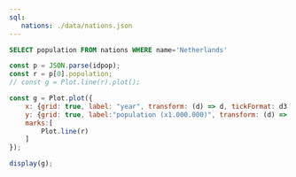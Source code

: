 ```yaml
---
sql:
   nations: ./data/nations.json
---
```


```sql id=idpop display
SELECT population FROM nations WHERE name='Netherlands'
```

```js
const p = JSON.parse(idpop);
const r = p[0].population;
// const g = Plot.line(r).plot();

const g = Plot.plot({
    x: {grid: true, label: "year", transform: (d) => d, tickFormat: d3.format('.0f')},
    y: {grid: true, label:"population (x1.000.000)", transform: (d) => d / 1e6, tickFormat: d3.format('.0f')},
    marks:[
        Plot.line(r)
    ]
});

display(g);
```



[//]: # ()
[//]: # (<div class="hero">)

[//]: # (  <h1>.\funfunfunction</h1>)

[//]: # (  <h2>Welcome to your new app! Edit&nbsp;<code style="font-size: 90%;">src/index.md</code> to change this page.</h2>)

[//]: # (  <a href="https://observablehq.com/framework/getting-started">Get started<span style="display: inline-block; margin-left: 0.25rem;">↗︎</span></a>)

[//]: # (</div>)

[//]: # ()
[//]: # (<div class="grid grid-cols-2" style="grid-auto-rows: 504px;">)

[//]: # (  <div class="card">${)

[//]: # (    resize&#40;&#40;width&#41; => Plot.plot&#40;{)

[//]: # (      title: "Your awesomeness over time 🚀",)

[//]: # (      subtitle: "Up and to the right!",)

[//]: # (      width,)

[//]: # (      y: {grid: true, label: "Awesomeness"},)

[//]: # (      marks: [)

[//]: # (        Plot.ruleY&#40;[0]&#41;,)

[//]: # (        Plot.lineY&#40;aapl, {x: "Date", y: "Close", tip: true}&#41;)

[//]: # (      ])

[//]: # (    }&#41;&#41;)

[//]: # (  }</div>)

[//]: # (  <div class="card">${)

[//]: # (    resize&#40;&#40;width&#41; => Plot.plot&#40;{)

[//]: # (      title: "How big are penguins, anyway? 🐧",)

[//]: # (      width,)

[//]: # (      grid: true,)

[//]: # (      x: {label: "Body mass &#40;g&#41;"},)

[//]: # (      y: {label: "Flipper length &#40;mm&#41;"},)

[//]: # (      color: {legend: true},)

[//]: # (      marks: [)

[//]: # (        Plot.linearRegressionY&#40;penguins, {x: "body_mass_g", y: "flipper_length_mm", stroke: "species"}&#41;,)

[//]: # (        Plot.dot&#40;penguins, {x: "body_mass_g", y: "flipper_length_mm", stroke: "species", tip: true}&#41;)

[//]: # (      ])

[//]: # (    }&#41;&#41;)

[//]: # (  }</div>)

[//]: # (</div>)

[//]: # ()
[//]: # (---)

[//]: # ()
[//]: # (## Next steps)

[//]: # ()
[//]: # (Here are some ideas of things you could try…)

[//]: # ()
[//]: # (<div class="grid grid-cols-4">)

[//]: # (  <div class="card">)

[//]: # (    Chart your own data using <a href="https://observablehq.com/framework/lib/plot"><code>Plot</code></a> and <a href="https://observablehq.com/framework/files"><code>FileAttachment</code></a>. Make it responsive using <a href="https://observablehq.com/framework/javascript#resize&#40;render&#41;"><code>resize</code></a>.)

[//]: # (  </div>)

[//]: # (  <div class="card">)

[//]: # (    Create a <a href="https://observablehq.com/framework/project-structure">new page</a> by adding a Markdown file &#40;<code>whatever.md</code>&#41; to the <code>src</code> folder.)

[//]: # (  </div>)

[//]: # (  <div class="card">)

[//]: # (    Add a drop-down menu using <a href="https://observablehq.com/framework/inputs/select"><code>Inputs.select</code></a> and use it to filter the data shown in a chart.)

[//]: # (  </div>)

[//]: # (  <div class="card">)

[//]: # (    Write a <a href="https://observablehq.com/framework/loaders">data loader</a> that queries a local database or API, generating a data snapshot on build.)

[//]: # (  </div>)

[//]: # (  <div class="card">)

[//]: # (    Import a <a href="https://observablehq.com/framework/imports">recommended library</a> from npm, such as <a href="https://observablehq.com/framework/lib/leaflet">Leaflet</a>, <a href="https://observablehq.com/framework/lib/dot">GraphViz</a>, <a href="https://observablehq.com/framework/lib/tex">TeX</a>, or <a href="https://observablehq.com/framework/lib/duckdb">DuckDB</a>.)

[//]: # (  </div>)

[//]: # (  <div class="card">)

[//]: # (    Ask for help, or share your work or ideas, on our <a href="https://github.com/observablehq/framework/discussions">GitHub discussions</a>.)

[//]: # (  </div>)

[//]: # (  <div class="card">)

[//]: # (    Visit <a href="https://github.com/observablehq/framework">Framework on GitHub</a> and give us a star. Or file an issue if you’ve found a bug!)

[//]: # (  </div>)

[//]: # (</div>)

[//]: # ()
[//]: # (<style>)

[//]: # ()
[//]: # (.hero {)

[//]: # (  display: flex;)

[//]: # (  flex-direction: column;)

[//]: # (  align-items: center;)

[//]: # (  font-family: var&#40;--sans-serif&#41;;)

[//]: # (  margin: 4rem 0 8rem;)

[//]: # (  text-wrap: balance;)

[//]: # (  text-align: center;)

[//]: # (})

[//]: # ()
[//]: # (.hero h1 {)

[//]: # (  margin: 1rem 0;)

[//]: # (  padding: 1rem 0;)

[//]: # (  max-width: none;)

[//]: # (  font-size: 14vw;)

[//]: # (  font-weight: 900;)

[//]: # (  line-height: 1;)

[//]: # (  background: linear-gradient&#40;30deg, var&#40;--theme-foreground-focus&#41;, currentColor&#41;;)

[//]: # (  -webkit-background-clip: text;)

[//]: # (  -webkit-text-fill-color: transparent;)

[//]: # (  background-clip: text;)

[//]: # (})

[//]: # ()
[//]: # (.hero h2 {)

[//]: # (  margin: 0;)

[//]: # (  max-width: 34em;)

[//]: # (  font-size: 20px;)

[//]: # (  font-style: initial;)

[//]: # (  font-weight: 500;)

[//]: # (  line-height: 1.5;)

[//]: # (  color: var&#40;--theme-foreground-muted&#41;;)

[//]: # (})

[//]: # ()
[//]: # (@media &#40;min-width: 640px&#41; {)

[//]: # (  .hero h1 {)

[//]: # (    font-size: 90px;)

[//]: # (  })

[//]: # (})

[//]: # ()
[//]: # (</style>)
